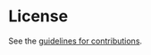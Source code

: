 # License

See the
[guidelines for contributions](https://github.com/selfissued/draft-jones-cose-typ-header-parameter/blob/main/CONTRIBUTING.md).
